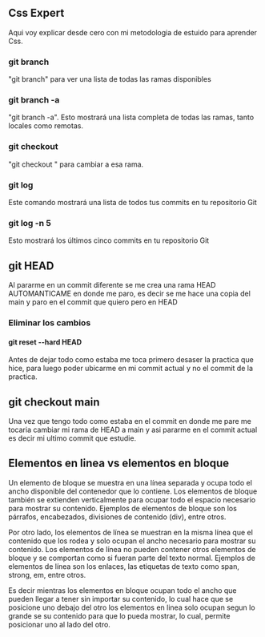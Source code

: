 ## Css Expert
Aqui voy explicar desde cero con mi metodologia de estuido para aprender Css.

### git branch
 "git branch" para ver una lista de todas las ramas disponibles 

### git branch -a
 "git branch -a". Esto mostrará una lista completa de todas las ramas, tanto locales como remotas.

### git checkout
"git checkout <nombre-de-la-rama>" para cambiar a esa rama.

### git log
Este comando mostrará una lista de todos tus commits en tu repositorio Git

### git log -n 5
Esto mostrará los últimos cinco commits en tu repositorio Git

## git HEAD
Al pararme en un commit diferente se me crea una rama HEAD AUTOMANTICAME en donde me paro, es decir se me hace una copia del main y paro en el commit que quiero pero en HEAD

### Eliminar los cambios
#### git reset --hard HEAD
Antes de dejar todo como estaba me toca primero desaser la practica que hice, para luego poder ubicarme en mi commit actual y no el commit de la practica.

## git checkout main
Una vez que tengo todo como estaba en el commit en donde me pare me tocaria cambiar mi rama de HEAD a main y asi pararme en el commit actual es decir mi ultimo commit que estudie.

## Elementos en linea vs elementos en bloque
Un elemento de bloque se muestra en una línea separada y ocupa todo el ancho disponible del contenedor que lo contiene. Los elementos de bloque también se extienden verticalmente para ocupar todo el espacio necesario para mostrar su contenido. Ejemplos de elementos de bloque son los párrafos, encabezados, divisiones de contenido (div), entre otros.

Por otro lado, los elementos de línea se muestran en la misma línea que el contenido que los rodea y solo ocupan el ancho necesario para mostrar su contenido. Los elementos de línea no pueden contener otros elementos de bloque y se comportan como si fueran parte del texto normal. Ejemplos de elementos de línea son los enlaces, las etiquetas de texto como span, strong, em, entre otros.

Es decir mientras los elementos en bloque ocupan todo el ancho que pueden llegar a tener sin importar su contenido, lo cual hace que se posicione uno debajo del otro los elementos en linea solo ocupan segun lo grande se su contenido para que lo pueda mostrar, lo cual, permite posicionar uno al lado del otro.